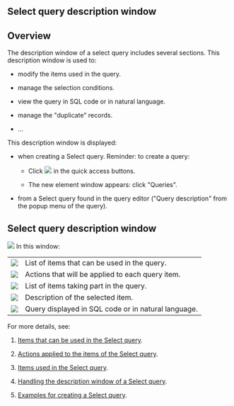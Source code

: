 


## Select query description window 
			



<a name="NOTE1"></a>
<a name="NOTE1_1"></a>


## Overview
<a name="overview_ELTTEXTE000124"></a>
The description window of a select query includes several sections. This description window is used to:

- modify the items used in the query.

- manage the selection conditions.

- view the query in SQL code or in natural language.

- manage the "duplicate" records.

- ...


This description window is displayed:

- when creating a Select query. 
	Reminder: to create a query: 

	- Click ![](https://doc.pcsoft.fr/en-US/images/image.awp?langid=3&name=ico_nouveau.gif)
 in the quick access buttons. 

	- The new element window appears: click "Queries".




- from a Select query found in the query editor ("Query description" from the popup menu of the query).




<a name="NOTE2"></a>
<a name="NOTE2_1"></a>


## Select query description window
<a name="select_query_description_window_ELTTEXTE000148"></a>

![](https://doc.pcsoft.fr/en-US/images/image.awp?langid=3&name=Ed-requete-assistanT.gif)
In this window: 


|   |   |
| --- | --- |
| ![](https://doc.pcsoft.fr/en-US/images/image.awp?langid=3&name=CERCLE1.gif)<br> | List of items that can be used in the query. |
| ![](https://doc.pcsoft.fr/en-US/images/image.awp?langid=3&name=CERCLE2.gif)<br> | Actions that will be applied to each query item. |
| ![](https://doc.pcsoft.fr/en-US/images/image.awp?langid=3&name=CERCLE3.gif)<br> | List of items taking part in the query. |
| ![](https://doc.pcsoft.fr/en-US/images/image.awp?langid=3&name=CERCLE4.gif)<br> | Description of the selected item. |
| ![](https://doc.pcsoft.fr/en-US/images/image.awp?langid=3&name=CERCLE5.gif)<br> | Query displayed in SQL code or in natural language. |


For more details, see:

1. [Items that can be used in the Select query](../Editeurs/2032056.md).

2. [Actions applied to the items of the Select query](../Editeurs/2032039.md).

3. [Items used in the Select query](../Editeurs/2032011.md).

4. [Handling the description window of a Select query](../Editeurs/2032046.md).

5. [Examples for creating a Select query](../Editeurs/2032034.md).





